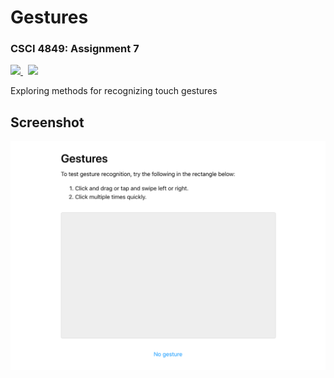 # Gestures

### CSCI 4849: Assignment 7

<p align="left">
    <a href="https://travis-ci.com/Burry/CSCI-4849-Gestures" target="_blank" alt="Build Status">
        <img src="https://travis-ci.com/Burry/CSCI-4849-Gestures.svg?branch=master" />
    </a>
    &nbsp;
    <a href="https://csci-4849-gestures.grantburry.com" target="_blank" alt="Launch App">
        <img src="https://img.shields.io/badge/launch-grantburry.com-brightgreen.svg" />
    </a>
</p>

Exploring methods for recognizing touch gestures

## Screenshot

[![Screenshot](screenshot.png)](https://csci-4849-gestures.grantburry.com)
